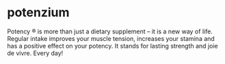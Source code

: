 # potenzium
Potency ® is more than just a dietary supplement – it is a new way of life. Regular intake improves your muscle tension, increases your stamina and has a positive effect on your potency. It stands for lasting strength and joie de vivre. Every day!
